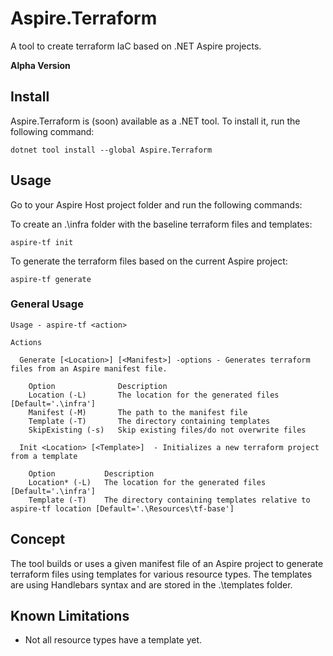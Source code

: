 # Aspire.Terraform

A tool to create terraform IaC based on .NET Aspire projects.

**Alpha Version**

## Install

Aspire.Terraform is (soon) available as a .NET tool. To install it, run the following command:

```pwsh
dotnet tool install --global Aspire.Terraform 
```

## Usage

Go to your Aspire Host project folder and run the following commands: 

To create an .\infra folder with the baseline terraform files and templates:

```pwsh
aspire-tf init
```

To generate the terraform files based on the current Aspire project:

```pwsh
aspire-tf generate
```

### General Usage

```pwsh
Usage - aspire-tf <action>

Actions

  Generate [<Location>] [<Manifest>] -options - Generates terraform files from an Aspire manifest file.

    Option              Description
    Location (-L)       The location for the generated files [Default='.\infra']
    Manifest (-M)       The path to the manifest file
    Template (-T)       The directory containing templates
    SkipExisting (-s)   Skip existing files/do not overwrite files

  Init <Location> [<Template>]  - Initializes a new terraform project from a template

    Option           Description
    Location* (-L)   The location for the generated files [Default='.\infra']
    Template (-T)    The directory containing templates relative to aspire-tf location [Default='.\Resources\tf-base']

```

## Concept

The tool builds or uses a given manifest file of an Aspire project to generate terraform files using templates for various resource types. The templates are using Handlebars syntax and are stored in the .\templates folder.

## Known Limitations

- Not all resource types have a template yet.
